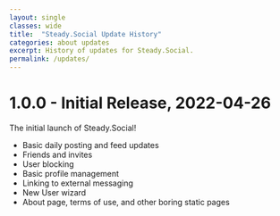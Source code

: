 ```yaml
---
layout: single
classes: wide
title:  "Steady.Social Update History"
categories: about updates
excerpt: History of updates for Steady.Social.
permalink: /updates/
---
```


# 1.0.0 - Initial Release, 2022-04-26

The initial launch of Steady.Social!

* Basic daily posting and feed updates
* Friends and invites
* User blocking
* Basic profile management
* Linking to external messaging
* New User wizard
* About page, terms of use, and other boring static pages